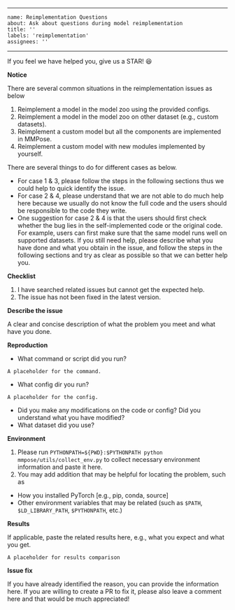 ______________________________________________________________________

```
name: Reimplementation Questions
about: Ask about questions during model reimplementation
title: ''
labels: 'reimplementation'
assignees: ''
```

______________________________________________________________________

If you feel we have helped you, give us a STAR! :satisfied:

**Notice**

There are several common situations in the reimplementation issues as below

1. Reimplement a model in the model zoo using the provided configs.
1. Reimplement a model in the model zoo on other dataset (e.g., custom datasets).
1. Reimplement a custom model but all the components are implemented in MMPose.
1. Reimplement a custom model with new modules implemented by yourself.

There are several things to do for different cases as below.

- For case 1 & 3, please follow the steps in the following sections thus we could help to quick identify the issue.
- For case 2 & 4, please understand that we are not able to do much help here because we usually do not know the full code and the users should be responsible to the code they write.
- One suggestion for case 2 & 4 is that the users should first check whether the bug lies in the self-implemented code or the original code. For example, users can first make sure that the same model runs well on supported datasets. If you still need help, please describe what you have done and what you obtain in the issue, and follow the steps in the following sections and try as clear as possible so that we can better help you.

**Checklist**

1. I have searched related issues but cannot get the expected help.
1. The issue has not been fixed in the latest version.

**Describe the issue**

A clear and concise description of what the problem you meet and what have you done.

**Reproduction**

- What command or script did you run?

```
A placeholder for the command.
```

- What config dir you run?

```
A placeholder for the config.
```

- Did you make any modifications on the code or config? Did you understand what you have modified?
- What dataset did you use?

**Environment**

1. Please run `PYTHONPATH=${PWD}:$PYTHONPATH python mmpose/utils/collect_env.py` to collect necessary environment information and paste it here.
1. You may add addition that may be helpful for locating the problem, such as
  - How you installed PyTorch [e.g., pip, conda, source]
  - Other environment variables that may be related (such as `$PATH`, `$LD_LIBRARY_PATH`, `$PYTHONPATH`, etc.)

**Results**

If applicable, paste the related results here, e.g., what you expect and what you get.

```
A placeholder for results comparison
```

**Issue fix**

If you have already identified the reason, you can provide the information here. If you are willing to create a PR to fix it, please also leave a comment here and that would be much appreciated!
